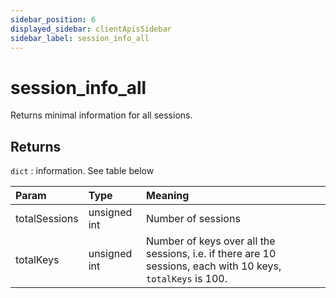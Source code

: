 ```yaml
---
sidebar_position: 6
displayed_sidebar: clientApisSidebar
sidebar_label: session_info_all
---
```


# session_info_all
Returns minimal information for all sessions.


## Returns
`dict` : information. See table below


|Param|Type|Meaning|
|:---|:---|:---|
|totalSessions|unsigned int|Number of sessions|
|totalKeys|unsigned int|Number of keys over all the sessions, i.e. if there are 10 sessions, each with 10 keys, `totalKeys` is 100.|